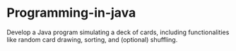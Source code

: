 # Programming-in-java
Develop a Java program simulating a deck of cards, including functionalities like
random card drawing, sorting, and (optional) shuffling.
